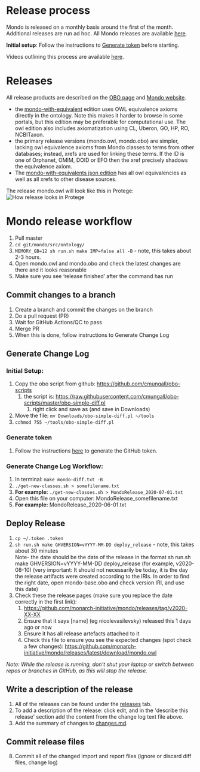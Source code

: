 # Release process

Mondo is released on a monthly basis around the first of the month. Additional releases are run ad hoc. All Mondo releases are available [here](https://github.com/monarch-initiative/mondo/releases).

**Initial setup**: Follow the instructions to [Generate token](https://mondo.readthedocs.io/en/latest/developer-guide/generate-token/) before starting.

Videos outlining this process are available [here](https://drive.google.com/drive/u/0/folders/1kDD572vCE2NRGC57cX7vTUHQSFvomyb7).

# Releases

All release products are described on the [OBO page](http://obofoundry.org/ontology/mondo.html) and [Mondo website](https://mondo.monarchinitiative.org/).

 - the [mondo-with-equivalent](http://purl.obolibrary.org/obo/mondo/mondo-with-equivalents.owl) edition uses OWL equivalence axioms directly in the ontology. Note this makes it harder to browse in some portals, but this edition may be preferable for computational use. The owl edition also includes axiomatization using CL, Uberon, GO, HP, RO, NCBITaxon.
 - the primary release versions (mondo.owl, mondo.obo) are simpler, lacking owl equivalence axioms from Mondo classes to terms from other databases; instead, xrefs are used for linking these terms. If the ID is one of Orphanet, OMIM, DOID or EFO then the xref precisely shadows the equivalence axiom.
- The [mondo-with-equivalents json edition](http://purl.obolibrary.org/obo/mondo/mondo-with-equivalents.json) has all owl equivalencies as well as all xrefs to other disease sources.

The release mondo.owl will look like this in Protege:
![How release looks in Protege](images/release-protege-look.png)

# Mondo release workflow

1. Pull master
2. `cd git/mondo/src/ontology/`
3. `MEMORY_GB=12 sh run.sh make IMP=false all -B` - note, this takes about 2-3 hours.
4. Open mondo.owl and mondo.obo and check the latest changes are there and it looks reasonable
5. Make sure you see ‘release finished’ after the command has run

## Commit changes to a branch
1. Create a branch and commit the changes on the branch
2. Do a pull request (PR)
3. Wait for GitHub Actions/QC to pass
4. Merge PR
5. When this is done, follow instructions to Generate Change Log

## Generate Change Log

### Initial Setup:
1. Copy the obo script from github: https://github.com/cmungall/obo-scripts
    1. the script is: https://raw.githubusercontent.com/cmungall/obo-scripts/master/obo-simple-diff.pl
        1. right click and save as (and save in Downloads)
2. Move the file:
`mv Downloads/obo-simple-diff.pl ~/tools`
3. `cchmod 755 ~/tools/obo-simple-diff.pl`

### Generate token

1. Follow the instructions [here](https://mondo.readthedocs.io/en/latest/developer-guide/generate-token/) to generate the GitHub token.

### Generate Change Log Workflow:
<!-- 1. Download the latest mondo.obo from GitHub (https://github.com/monarch-initiative/mondo/releases) and save under /ontology folder (do not commit later)
2. Download the previous mondo.obo and save as mondo-lastbuild.obo-->

1. In terminal: `make mondo-diff.txt -B`  
1. `./get-new-classes.sh > somefilename.txt`  
1. **For example:** `./get-new-classes.sh > MondoRelease_2020-07-01.txt`  
1. Open this file on your computer: MondoRelease_somefilename.txt  
1. **For example:** MondoRelease_2020-06-01.txt     

## Deploy Release
1. `cp ~/.token .token`  
1. `sh run.sh make GHVERSION=vYYYY-MM-DD deploy_release` - note, this takes about 30 minutes  
Note- the date should be the date of the release in the format sh run.sh make GHVERSION=vYYYY-MM-DD deploy_release (for example, v2020-08-10)  (very important: It should not necessarily be today, it is the day the release artifacts were created according to the IRIs. In order to find the right date, open mondo-base.obo and check version IRI, and use this date)
1. Check these the release pages (make sure you replace the date correctly in the first link):
    1. https://github.com/monarch-initiative/mondo/releases/tag/v2020-XX-XX
    2. Ensure that it says [name] (eg nicolevasilevsky) released this 1 days ago or now
    3. Ensure it has all release artefacts attached to it
    4. Check this file to ensure you see the expected changes (spot check a few changes): https://github.com/monarch-initiative/mondo/releases/latest/download/mondo.owl

_Note: While the release is running, don't shut your laptop or switch between repos or branches in GitHub, as this will stop the release._

## Write a description of the release

1. All of the releases can be found under the [releases](https://github.com/monarch-initiative/mondo/releases) tab.
2. To add a description of the release: click edit, and in the 'describe this release' section add the content from the change log text file above.
3. Add the summary of changes to [changes.md](https://github.com/monarch-initiative/mondo/blob/master/Changes.md).

## Commit release files

8. Commit all of the changed import and report files (ignore or discard diff files, change log)

